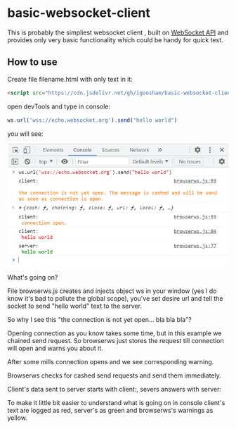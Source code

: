 # basic-websocket-client

This is probably the simpliest websocket client , built on [WebSocket API](https://developer.mozilla.org/en-US/docs/Web/API/WebSocket) and provides only very basic functionality which could be handy for quick test.

## How to use

Create file filename.html with only text in it:

``` html
<script src="https://cdn.jsdelivr.net/gh/igoosham/basic-websocket-client/browserws.js"></script>
```

open devTools and type in console:

``` javascript
ws.url('wss://echo.websocket.org').send("hello world")
```

you will see: 

![echo-sample](/images/echo-sample.png)

What's going on? 

File browserws.js creates and injects object ws in your window (yes I do know it's bad to pollute the global scope), you've set desire url and tell the socket to send "hello world" text to the server.

So why I see this "the connection is not yet open... bla bla bla"?

Opening connection as you know takes some time, but in this example we chained send request. So browserws just stores the request till connection will open and warns you about it.

After some mills connection opens and we see corresponding warning.

Browserws checks for cashed send requests and send them immediately.

Client's data sent to server starts with client:, severs answers with server:

To make it little bit easier to understand what is going on in console client's text are logged as red, server's as green and browserws's warnings as yellow.

